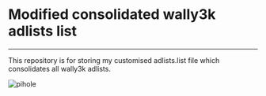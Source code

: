 # Modified consolidated wally3k adlists list

----------

This repository is for storing my customised adlists.list file which consolidates all wally3k adlists.

![pihole](https://imgur.com/ZuuafwU) 